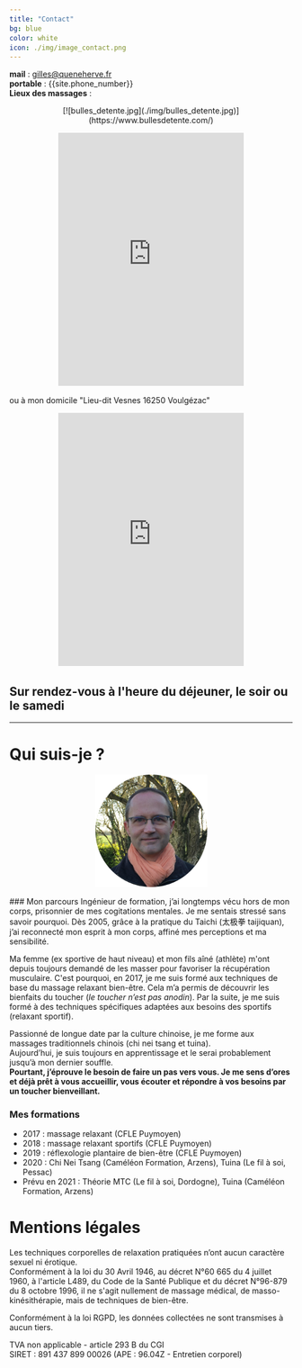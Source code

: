 ```yaml
---
title: "Contact"
bg: blue
color: white
icon: ./img/image_contact.png
---
```



**mail** : gilles@queneherve.fr  
**portable** : {{site.phone_number}}  
**Lieux des massages** :  

<!-- ["Bulles Détente"](https://www.bullesdetente.com/) -->
<p align="center">
[![bulles_detente.jpg](./img/bulles_detente.jpg)](https://www.bullesdetente.com/)
</p>

<p align="center">
    <iframe src="https://www.google.com/maps/embed?pb=!1m18!1m12!1m3!1d2788.0456773809997!2d0.15827595135587805!3d45.66998332760651!2m3!1f0!2f0!3f0!3m2!1i1024!2i768!4f13.1!3m3!1m2!1s0x47fe3204f40a2f0b%3A0xb2a893f7182eb79!2s144%20Route%20de%20Vars%2C%2016160%20Gond-Pontouvre!5e0!3m2!1sfr!2sfr!4v1610722711772!5m2!1sfr!2sfr" width="330" height="450" frameborder="0" style="border:0;" allowfullscreen="" aria-hidden="false" tabindex="0"></iframe>
</p>

ou à mon domicile "Lieu-dit Vesnes 16250 Voulgézac"

<p align="center">
    <iframe src="https://www.google.com/maps/embed?pb=!1m18!1m12!1m3!1d1024.7354376509195!2d0.13753634021130767!3d45.515597874266504!2m3!1f0!2f0!3f0!3m2!1i1024!2i768!4f13.1!3m3!1m2!1s0x0%3A0x0!2zNDXCsDMwJzU2LjIiTiAwwrAwOCcxOS4xIkU!5e1!3m2!1sfr!2sfr!4v1610724522905!5m2!1sfr!2sfr" width="330" height="450" frameborder="0" style="border:0;" allowfullscreen="" aria-hidden="false" tabindex="0"></iframe>
</p>

## Sur rendez-vous à l'heure du déjeuner, le soir ou le samedi
-------
# Qui suis-je ?
<p align="center">
    <img src="./img/PhotoFaceGilles.png" />
</p>
<!-- ![Photo de face](./img/PhotoFaceGilles.png) -->
### Mon parcours
Ingénieur de formation, j’ai longtemps vécu hors de mon corps, prisonnier de mes cogitations mentales. Je me sentais stressé sans savoir pourquoi.
Dès 2005, grâce à la pratique du Taichi (太极拳 taijiquan), j’ai reconnecté mon esprit à mon corps, affiné mes perceptions et ma sensibilité.  

Ma femme (ex sportive de haut niveau) et mon fils aîné (athlète) m'ont depuis toujours demandé de les masser pour favoriser la récupération musculaire.
C'est pourquoi, en 2017, je me suis formé aux techniques de base du massage relaxant bien-être. Cela m’a permis de découvrir les bienfaits du toucher (*le toucher n’est pas anodin*). Par la suite, je me suis formé à des techniques spécifiques adaptées aux besoins des sportifs (relaxant sportif).  

Passionné de longue date par la culture chinoise, je me forme aux massages traditionnels chinois (chi nei tsang et tuina).  
Aujourd’hui, je suis toujours en apprentissage et le serai probablement jusqu’à mon dernier souffle.  
**Pourtant, j’éprouve le besoin de faire un pas vers vous. Je me sens d’ores et déjà prêt à vous accueillir, vous écouter et répondre à vos besoins par un toucher bienveillant.**

### Mes formations
 - 2017 : massage relaxant (CFLE Puymoyen)  
 - 2018 : massage relaxant sportifs (CFLE Puymoyen)  
 - 2019 : réflexologie plantaire de bien-être (CFLE Puymoyen)  
 - 2020 : Chi Nei Tsang (Caméléon Formation, Arzens), Tuina (Le fil à soi, Pessac)  
 - Prévu en 2021 : Théorie MTC (Le fil à soi, Dordogne), Tuina (Caméléon Formation, Arzens)

# Mentions légales
Les techniques corporelles de relaxation pratiquées n’ont aucun caractère sexuel ni érotique.  
Conformément à la loi du 30 Avril 1946, au décret N°60 665 du 4 juillet 1960, à l'article L489, du Code de la Santé Publique et du décret N°96-879 du 8 octobre 1996, il ne s'agit nullement de massage médical, de masso-kinésithérapie, mais de techniques de bien-être.  

Conformément à la loi RGPD, les données collectées ne sont transmises à aucun tiers.  

TVA non applicable - article 293 B du CGI  
SIRET : 891 437 899 00026 (APE : 96.04Z - Entretien corporel)
